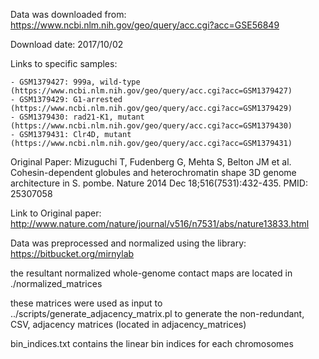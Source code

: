 Data was downloaded from: https://www.ncbi.nlm.nih.gov/geo/query/acc.cgi?acc=GSE56849

Download date: 2017/10/02

Links to specific samples:

	- GSM1379427: 999a, wild-type (https://www.ncbi.nlm.nih.gov/geo/query/acc.cgi?acc=GSM1379427)
	- GSM1379429: G1-arrested (https://www.ncbi.nlm.nih.gov/geo/query/acc.cgi?acc=GSM1379429)
	- GSM1379430: rad21-K1, mutant (https://www.ncbi.nlm.nih.gov/geo/query/acc.cgi?acc=GSM1379430)
	- GSM1379431: Clr4D, mutant (https://www.ncbi.nlm.nih.gov/geo/query/acc.cgi?acc=GSM1379431)

Original Paper: Mizuguchi T, Fudenberg G, Mehta S, Belton JM et al. Cohesin-dependent globules and heterochromatin shape 3D genome architecture in S. pombe. Nature 2014 Dec 18;516(7531):432-435. PMID: 25307058

Link to Original paper: http://www.nature.com/nature/journal/v516/n7531/abs/nature13833.html

Data was preprocessed and normalized using the library:  https://bitbucket.org/mirnylab

the resultant normalized whole-genome contact maps are located in ./normalized_matrices 

these matrices were used as input to ../scripts/generate_adjacency_matrix.pl to generate the non-redundant, CSV, adjacency matrices (located in adjacency_matrices)

bin_indices.txt contains the linear bin indices for each chromosomes
